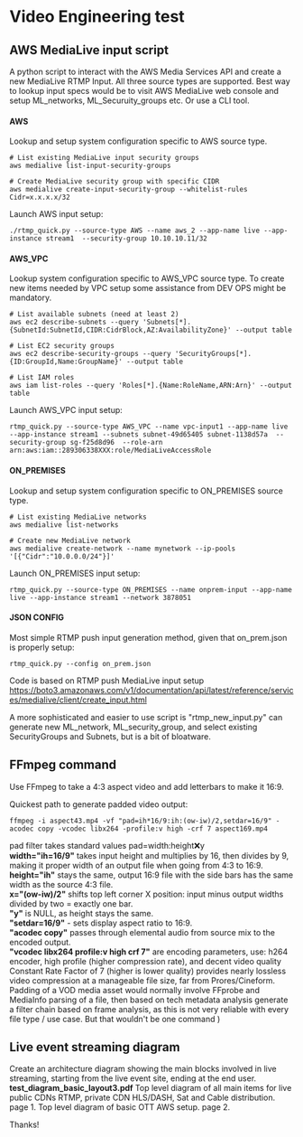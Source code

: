 # Video Engineering test

## AWS MediaLive input script
A python script to interact with the AWS Media Services API and create a new MediaLive RTMP Input.
All three source types are supported. Best way to lookup input specs would be to visit AWS MediaLive web console and setup ML_networks, ML_Securuity_groups etc. Or use a CLI tool.


#### AWS ####
Lookup and setup system configuration specific to AWS source type.
```
# List existing MediaLive input security groups
aws medialive list-input-security-groups

# Create MediaLive security group with specific CIDR
aws medialive create-input-security-group --whitelist-rules Cidr=x.x.x.x/32
```

Launch AWS input setup:
```
./rtmp_quick.py --source-type AWS --name aws_2 --app-name live --app-instance stream1  --security-group 10.10.10.11/32
```  
  
#### AWS_VPC  ####
Lookup system configuration specific to AWS_VPC source type. To create new items needed by VPC setup some assistance from DEV OPS might be mandatory.
```
# List available subnets (need at least 2)
aws ec2 describe-subnets --query 'Subnets[*].{SubnetId:SubnetId,CIDR:CidrBlock,AZ:AvailabilityZone}' --output table

# List EC2 security groups
aws ec2 describe-security-groups --query 'SecurityGroups[*].{ID:GroupId,Name:GroupName}' --output table

# List IAM roles
aws iam list-roles --query 'Roles[*].{Name:RoleName,ARN:Arn}' --output table
```

Launch AWS_VPC input setup:
```
rtmp_quick.py --source-type AWS_VPC --name vpc-input1 --app-name live --app-instance stream1 --subnets subnet-49d65405 subnet-1138d57a  --security-group sg-f25d8d96  --role-arn arn:aws:iam::289306338XXX:role/MediaLiveAccessRole
```  
  
#### ON_PREMISES ####
Lookup and setup system configuration specific to ON_PREMISES source type.  
```
# List existing MediaLive networks
aws medialive list-networks

# Create new MediaLive network
aws medialive create-network --name mynetwork --ip-pools '[{"Cidr":"10.0.0.0/24"}]'
```

Launch ON_PREMISES input setup:  
```
rtmp_quick.py --source-type ON_PREMISES --name onprem-input --app-name live --app-instance stream1 --network 3878051
```  

#### JSON CONFIG ####
Most simple RTMP push input generation method, given that on_prem.json is properly setup:  
``` 
rtmp_quick.py --config on_prem.json
```

Code is based on RTMP push MediaLive input setup https://boto3.amazonaws.com/v1/documentation/api/latest/reference/services/medialive/client/create_input.html

A more sophisticated and easier to use script is "rtmp_new_input.py" can generate new ML_network, ML_security_group, and select existing SecurityGroups and Subnets, but is a bit of bloatware.


## FFmpeg command 
Use FFmpeg to take a 4:3 aspect video and add letterbars to make it 16:9.

Quickest path to generate padded video output:
```
ffmpeg -i aspect43.mp4 -vf "pad=ih*16/9:ih:(ow-iw)/2,setdar=16/9" -acodec copy -vcodec libx264 -profile:v high -crf 7 aspect169.mp4
```

pad filter takes standard values pad=width:height:x:y  
**width="ih=16/9"** takes input height and multiplies by 16, then divides by 9, making it proper width of an output file when going from 4:3 to 16:9.  
**height="ih"** stays the same, output 16:9 file with the side bars has the same width as the source 4:3 file.  
**x="(ow-iw)/2"** shifts top left corner X position: input minus output widths divided by two = exactly one bar.  
**"y"** is NULL, as height stays the same.  
**"setdar=16/9"** - sets display aspect ratio to 16:9.  
**"acodec copy"** passes through elemental audio from source mix to the encoded output.  
**"vcodec libx264 profile:v high crf 7"** are encoding parameters, use: h264 encoder, high profile (higher compression rate), and decent video quality Constant Rate Factor of 7 (higher is lower quality) provides nearly lossless video compression at a manageable file size, far from Prores/Cineform.
Padding of a VOD media asset would normally involve FFprobe and MediaInfo parsing of a file, then based on tech metadata analysis generate a filter chain based on frame analysis, as this is not very reliable with every file type / use case. But that wouldn't be one command )


## Live event streaming diagram
Create an architecture diagram showing the main blocks involved in live streaming, starting from the live event site, ending at the end user.
**test_diagram_basic_layout3.pdf**
Top level diagram of all main items for live public CDNs RTMP, private CDN HLS/DASH, Sat and Cable distribution. page 1.
Top level diagram of basic OTT AWS setup. page 2.
  
    
Thanks!
